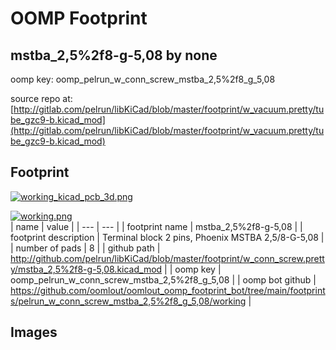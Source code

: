 # OOMP Footprint  
## mstba_2,5%2f8-g-5,08  by none  
  
oomp key: oomp_pelrun_w_conn_screw_mstba_2,5%2f8_g_5,08  
  
source repo at: [http://gitlab.com/pelrun/libKiCad/blob/master/footprint/w_vacuum.pretty/tube_gzc9-b.kicad_mod](http://gitlab.com/pelrun/libKiCad/blob/master/footprint/w_vacuum.pretty/tube_gzc9-b.kicad_mod)  
## Footprint  
  
[![working_kicad_pcb_3d.png](working_kicad_pcb_3d_600.png)](working_kicad_pcb_3d.png)  
  
[![working.png](working_600.png)](working.png)  
| name | value | 
| --- | --- | 
| footprint name | mstba_2,5%2f8-g-5,08 | 
| footprint description | Terminal block 2 pins, Phoenix MSTBA 2,5/8-G-5,08 | 
| number of pads | 8 | 
| github path | http://github.com/pelrun/libKiCad/blob/master/footprint/w_conn_screw.pretty/mstba_2,5%2f8-g-5,08.kicad_mod | 
| oomp key | oomp_pelrun_w_conn_screw_mstba_2,5%2f8_g_5,08 | 
| oomp bot github | https://github.com/oomlout/oomlout_oomp_footprint_bot/tree/main/footprints/pelrun_w_conn_screw_mstba_2,5%2f8_g_5,08/working | 
## Images  
